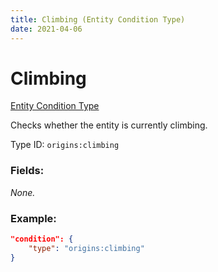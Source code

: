 ```yaml
---
title: Climbing (Entity Condition Type)
date: 2021-04-06
---
```


# Climbing

[Entity Condition Type](../entity_condition_types.md)

Checks whether the entity is currently climbing.

Type ID: `origins:climbing`

### Fields:

_None._

### Example:
```json
"condition": {
    "type": "origins:climbing"
}
```